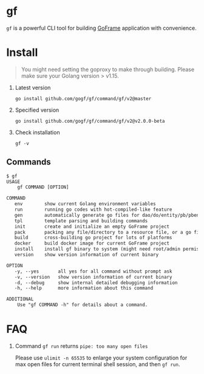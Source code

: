 # gf

`gf` is a powerful CLI tool for building [GoFrame](https://goframe.org) application with convenience.

# Install

> You might need setting the goproxy to make through building.
> Please make sure your Golang version > v1.15.

1. Latest version
    ```
    go install github.com/gogf/gf/command/gf/v2@master
    ```

2. Specified version
    ```
    go install github.com/gogf/gf/command/gf/v2@v2.0.0-beta
    ```

3. Check installation
   ```
   gf -v
   ```

## Commands
```html
$ gf
USAGE
    gf COMMAND [OPTION]

COMMAND
   env        show current Golang environment variables
   run        running go codes with hot-compiled-like feature
   gen        automatically generate go files for dao/do/entity/pb/pbentity
   tpl        template parsing and building commands
   init       create and initialize an empty GoFrame project
   pack       packing any file/directory to a resource file, or a go file
   build      cross-building go project for lots of platforms
   docker     build docker image for current GoFrame project
   install    install gf binary to system (might need root/admin permission)
   version    show version information of current binary

OPTION
   -y, --yes       all yes for all command without prompt ask
   -v, --version   show version information of current binary
   -d, --debug     show internal detailed debugging information
   -h, --help      more information about this command

ADDITIONAL
    Use "gf COMMAND -h" for details about a command.
```

# FAQ

1. Command `gf run` returns `pipe: too many open files`

   Please use `ulimit -n 65535` to enlarge your system configuration for max open files for current terminal shell session, and then `gf run`.








